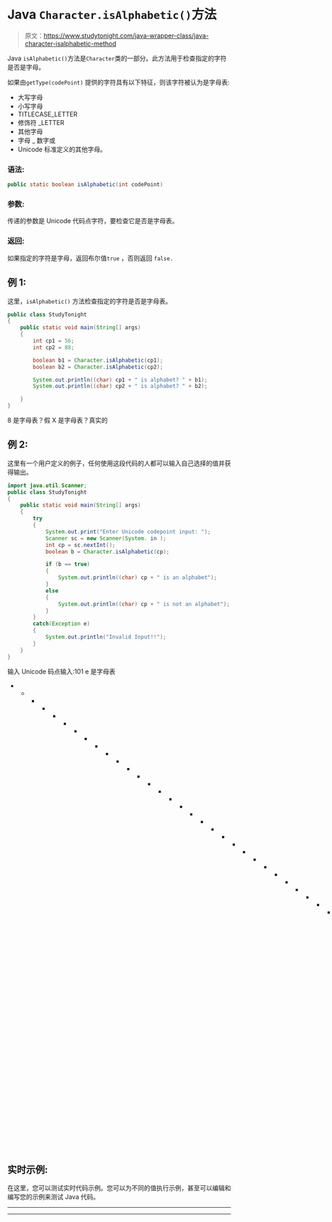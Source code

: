 # Java `Character.isAlphabetic()`方法

> 原文：<https://www.studytonight.com/java-wrapper-class/java-character-isalphabetic-method>

Java `isAlphabetic()`方法是`Character`类的一部分。此方法用于检查指定的字符是否是字母。

如果由``getType(codePoint)`` 提供的字符具有以下特征，则该字符被认为是字母表:

*   大写字母
*   小写字母
*   TITLECASE_LETTER
*   修饰符 _LETTER
*   其他字母
*   字母 _ 数字或
*   Unicode 标准定义的其他字母。

### 语法:

```java
public static boolean isAlphabetic(int codePoint) 
```

### 参数:

传递的参数是 Unicode 代码点字符，要检查它是否是字母表。

### 返回:

如果指定的字符是字母，返回布尔值`true` ，否则返回 `false.`

## 例 1:

这里，`isAlphabetic()` 方法检查指定的字符是否是字母表。

```java
public class StudyTonight 
{
	public static void main(String[] args) 
	{
		int cp1 = 56;
		int cp2 = 88;

		boolean b1 = Character.isAlphabetic(cp1);
		boolean b2 = Character.isAlphabetic(cp2);

		System.out.println((char) cp1 + " is alphabet? " + b1);
		System.out.println((char) cp2 + " is alphabet? " + b2);

	}
}
```

8 是字母表？假
X 是字母表？真实的

## 例 2:

这里有一个用户定义的例子，任何使用这段代码的人都可以输入自己选择的值并获得输出。

```java
import java.util.Scanner;
public class StudyTonight 
{
	public static void main(String[] args) 
	{
		try 
		{
			System.out.print("Enter Unicode codepoint input: ");
			Scanner sc = new Scanner(System. in );
			int cp = sc.nextInt();
			boolean b = Character.isAlphabetic(cp);

			if (b == true) 
			{
				System.out.println((char) cp + " is an alphabet");
			}
			else 
			{
				System.out.println((char) cp + " is not an alphabet");
			}
		}
		catch(Exception e) 
		{
			System.out.println("Invalid Input!!");
		}
	}
}
```

输入 Unicode 码点输入:101
e 是字母表
* * * * * * * * * * * * * * * * * * * * * * * * * * * * * * * * * * * * * * *输入 Unicode 码点输入:48
0 不是字母表

## 实时示例:

在这里，您可以测试实时代码示例。您可以为不同的值执行示例，甚至可以编辑和编写您的示例来测试 Java 代码。

* * *

* * *
